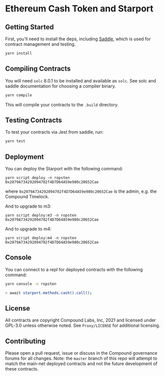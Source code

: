 
# Ethereum Cash Token and Starport

## Getting Started

First, you'll need to install the deps, including [Saddle](https://github.com/compound-finance/saddle), which is used for contract management and testing.

```sh
yarn install
```

## Compiling Contracts

You will need `solc` 8.0.1 to be installed and available as `solc`. See solc and saddle documentation for choosing a compiler binary.

```sh
yarn compile
```

This will compile your contracts to the `.build` directory.

## Testing Contracts

To test your contracts via Jest from saddle, run:

```sh
yarn test
```

## Deployment

You can deploy the Starport with the following command:

```
yarn script deploy -n ropsten 0x2079A734292094702f4D7D64A59e980c20652Cae
```

where `0x2079A734292094702f4D7D64A59e980c20652Cae` is the admin, e.g. the Compound Timelock.

And to upgrade to m3:

```
yarn script deploy:m3 -n ropsten 0x2079A734292094702f4D7D64A59e980c20652Cae
```

And to upgrade to m4:

```
yarn script deploy:m4 -n ropsten 0x2079A734292094702f4D7D64A59e980c20652Cae
```

## Console

You can connect to a repl for deployed contracts with the following command:

```sh
yarn console -n ropsten

> await starport.methods.cash().call();
```

## License

All contracts are copyright Compound Labs, Inc, 2021 and licensed under GPL-3.0 unless otherwise noted. See `Proxy/LICENSE` for additional licensing.


## Contributing

Please open a pull request, issue or discuss in the Compound governance forums for all changes. Note: the `master` branch of this repo will attempt to match the main-net deployed contracts and not the future development of these contracts.
